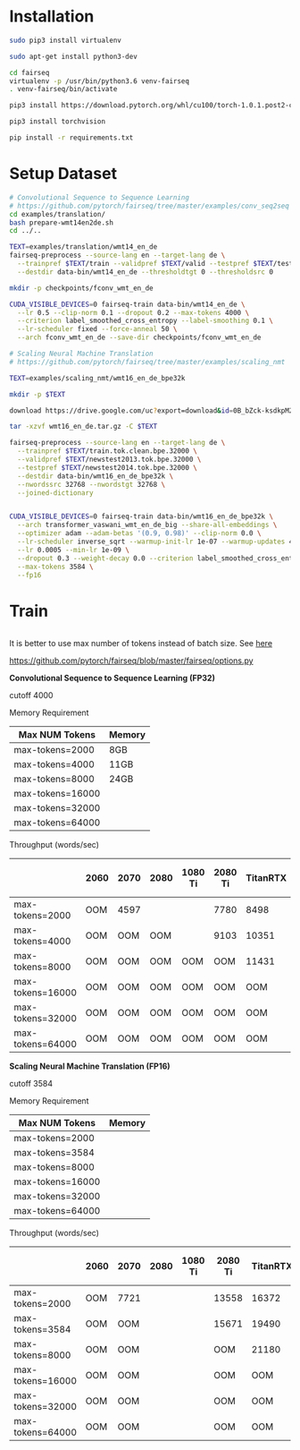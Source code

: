 Installation
===

```bash
sudo pip3 install virtualenv

sudo apt-get install python3-dev

cd fairseq
virtualenv -p /usr/bin/python3.6 venv-fairseq
. venv-fairseq/bin/activate

pip3 install https://download.pytorch.org/whl/cu100/torch-1.0.1.post2-cp36-cp36m-linux_x86_64.whl

pip3 install torchvision

pip install -r requirements.txt

```


Setup Dataset
===


```bash
# Convolutional Sequence to Sequence Learning
# https://github.com/pytorch/fairseq/tree/master/examples/conv_seq2seq
cd examples/translation/
bash prepare-wmt14en2de.sh
cd ../..

TEXT=examples/translation/wmt14_en_de
fairseq-preprocess --source-lang en --target-lang de \
  --trainpref $TEXT/train --validpref $TEXT/valid --testpref $TEXT/test \
  --destdir data-bin/wmt14_en_de --thresholdtgt 0 --thresholdsrc 0

mkdir -p checkpoints/fconv_wmt_en_de

CUDA_VISIBLE_DEVICES=0 fairseq-train data-bin/wmt14_en_de \
  --lr 0.5 --clip-norm 0.1 --dropout 0.2 --max-tokens 4000 \
  --criterion label_smoothed_cross_entropy --label-smoothing 0.1 \
  --lr-scheduler fixed --force-anneal 50 \
  --arch fconv_wmt_en_de --save-dir checkpoints/fconv_wmt_en_de

```

```bash
# Scaling Neural Machine Translation
# https://github.com/pytorch/fairseq/tree/master/examples/scaling_nmt

TEXT=examples/scaling_nmt/wmt16_en_de_bpe32k

mkdir -p $TEXT

download https://drive.google.com/uc?export=download&id=0B_bZck-ksdkpM25jRUN2X2UxMm8

tar -xzvf wmt16_en_de.tar.gz -C $TEXT

fairseq-preprocess --source-lang en --target-lang de \
  --trainpref $TEXT/train.tok.clean.bpe.32000 \
  --validpref $TEXT/newstest2013.tok.bpe.32000 \
  --testpref $TEXT/newstest2014.tok.bpe.32000 \
  --destdir data-bin/wmt16_en_de_bpe32k \
  --nwordssrc 32768 --nwordstgt 32768 \
  --joined-dictionary


CUDA_VISIBLE_DEVICES=0 fairseq-train data-bin/wmt16_en_de_bpe32k \
  --arch transformer_vaswani_wmt_en_de_big --share-all-embeddings \
  --optimizer adam --adam-betas '(0.9, 0.98)' --clip-norm 0.0 \
  --lr-scheduler inverse_sqrt --warmup-init-lr 1e-07 --warmup-updates 4000 \
  --lr 0.0005 --min-lr 1e-09 \
  --dropout 0.3 --weight-decay 0.0 --criterion label_smoothed_cross_entropy --label-smoothing 0.1 \
  --max-tokens 3584 \
  --fp16
```


Train
===


```bash


```

It is better to use max number of tokens instead of batch size. See [here](https://github.com/pytorch/fairseq/issues/143)

https://github.com/pytorch/fairseq/blob/master/fairseq/options.py


**Convolutional Sequence to Sequence Learning (FP32)**

cutoff 4000

Memory Requirement

| Max NUM Tokens | Memory  |
|---|---|
| max-tokens=2000 | 8GB |
| max-tokens=4000 | 11GB |
| max-tokens=8000 | 24GB |
| max-tokens=16000 |  |
| max-tokens=32000 |  |
| max-tokens=64000 |  |

Throughput (words/sec) 

|   | 2060  | 2070  | 2080  |  1080 Ti | 2080 Ti | TitanRTX | Quadro RTX 6000 | V100 | Quadro RTX 8000 |
|---|---|---|---|---|---|---|---|---|---|
| max-tokens=2000  | OOM | 4597 |  |  | 7780 | 8498 |  |  |  |
| max-tokens=4000  | OOM | OOM | OOM |  | 9103 | 10351 |  |  |  |
| max-tokens=8000  | OOM | OOM | OOM | OOM | OOM | 11431 |  |  |  |
| max-tokens=16000  | OOM | OOM | OOM | OOM | OOM | OOM | OOM |  |  |
| max-tokens=32000 | OOM | OOM | OOM | OOM | OOM | OOM | OOM |  |  |
| max-tokens=64000 | OOM | OOM | OOM | OOM | OOM | OOM | OOM |  |  |


**Scaling Neural Machine Translation (FP16)**

cutoff 3584

Memory Requirement

| Max NUM Tokens | Memory  |
|---|---|
| max-tokens=2000 | |
| max-tokens=3584 | |
| max-tokens=8000 | |
| max-tokens=16000 |  |
| max-tokens=32000 |  |
| max-tokens=64000 |  |

Throughput (words/sec) 

|   | 2060  | 2070  | 2080  |  1080 Ti | 2080 Ti | TitanRTX | Quadro RTX 6000 | V100 | Quadro RTX 8000 |
|---|---|---|---|---|---|---|---|---|---|
| max-tokens=2000  | OOM | 7721 |  |  | 13558 | 16372 |  |  |  |
| max-tokens=3584  | OOM | OOM |  |  | 15671 | 19490 |  |  |  |
| max-tokens=8000  | OOM | OOM |  |  | OOM | 21180 |  |  |  |
| max-tokens=16000 | OOM | OOM |  |  | OOM | OOM |  |  |  |
| max-tokens=32000 | OOM | OOM |  |  | OOM | OOM |  |  |  |
| max-tokens=64000 | OOM | OOM |  |  | OOM | OOM |  |  |  |
